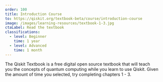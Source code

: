```yaml
---
order: 100
title: Introduction Course
to: https://qiskit.org/textbook-beta/course/introduction-course
image: /images/learning-resources/textbook-1-3.jpg
ctaLabel: Read the textbook
classifications:
  - level: Beginner
    time: 1 year
  - level: Advanced
    time: 1 month
---
```

The Qiskit Textbook is a free digital open source textbook that will teach you the concepts of quantum computing while you learn to use Qiskit. Given the amount of time you selected, try completing chapters 1 - 3.

